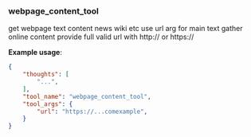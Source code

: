 ### webpage_content_tool

get webpage text content news wiki etc
use url arg for main text
gather online content
provide full valid url with http:// or https://

**Example usage**:

```json
{
    "thoughts": [
        "...",
    ],
    "tool_name": "webpage_content_tool",
    "tool_args": {
        "url": "https://...comexample",
    }
}
```
